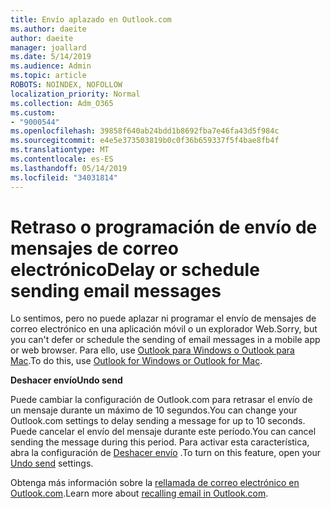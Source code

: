 ```yaml
---
title: Envío aplazado en Outlook.com
ms.author: daeite
author: daeite
manager: joallard
ms.date: 5/14/2019
ms.audience: Admin
ms.topic: article
ROBOTS: NOINDEX, NOFOLLOW
localization_priority: Normal
ms.collection: Adm_O365
ms.custom:
- "9000544"
ms.openlocfilehash: 39858f640ab24bdd1b8692fba7e46fa43d5f984c
ms.sourcegitcommit: e4e5e373503819b0c0f36b659337f5f4bae8fb4f
ms.translationtype: MT
ms.contentlocale: es-ES
ms.lasthandoff: 05/14/2019
ms.locfileid: "34031814"
---
```

# <a name="delay-or-schedule-sending-email-messages"></a><span data-ttu-id="f631a-102">Retraso o programación de envío de mensajes de correo electrónico</span><span class="sxs-lookup"><span data-stu-id="f631a-102">Delay or schedule sending email messages</span></span>

<span data-ttu-id="f631a-103">Lo sentimos, pero no puede aplazar ni programar el envío de mensajes de correo electrónico en una aplicación móvil o un explorador Web.</span><span class="sxs-lookup"><span data-stu-id="f631a-103">Sorry, but you can't defer or schedule the sending of email messages in a mobile app or web browser.</span></span> <span data-ttu-id="f631a-104">Para ello, use [Outlook para Windows o Outlook para Mac](https://products.office.com/outlook/email-and-calendar-software-microsoft-outlook).</span><span class="sxs-lookup"><span data-stu-id="f631a-104">To do this, use [Outlook for Windows or Outlook for Mac](https://products.office.com/outlook/email-and-calendar-software-microsoft-outlook).</span></span>

<span data-ttu-id="f631a-105">**Deshacer envío**</span><span class="sxs-lookup"><span data-stu-id="f631a-105">**Undo send**</span></span>

<span data-ttu-id="f631a-106">Puede cambiar la configuración de Outlook.com para retrasar el envío de un mensaje durante un máximo de 10 segundos.</span><span class="sxs-lookup"><span data-stu-id="f631a-106">You can change your Outlook.com settings to delay sending a message for up to 10 seconds.</span></span> <span data-ttu-id="f631a-107">Puede cancelar el envío del mensaje durante este período.</span><span class="sxs-lookup"><span data-stu-id="f631a-107">You can cancel sending the message during this period.</span></span> <span data-ttu-id="f631a-108">Para activar esta característica, abra la configuración de [Deshacer envío](https://outlook.live.com/mail/options/mail/messageContent/undoSend) .</span><span class="sxs-lookup"><span data-stu-id="f631a-108">To turn on this feature, open your [Undo send](https://outlook.live.com/mail/options/mail/messageContent/undoSend) settings.</span></span>

<span data-ttu-id="f631a-109">Obtenga más información sobre la [rellamada de correo electrónico en Outlook.com](https://support.office.com/article/c069ddde-5282-4085-8f4c-d7b133324f8a).</span><span class="sxs-lookup"><span data-stu-id="f631a-109">Learn more about [recalling email in Outlook.com](https://support.office.com/article/c069ddde-5282-4085-8f4c-d7b133324f8a).</span></span>